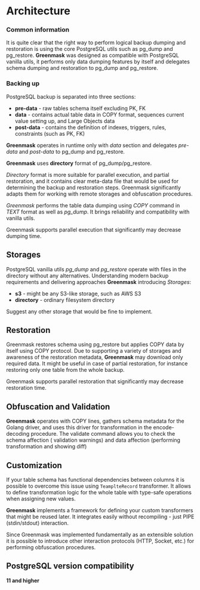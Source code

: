# Architecture

### Common information

It is quite clear that the right way to perform logical backup dumping and restoration is using the core PostgreSQL
utils such as pg_dump and pg_restore. **Greenmask** was designed as compatible with PostgreSQL vanilla
utils, it performs only data dumping features by itself and delegates schema dumping and restoration to pg_dump and
pg_restore.

### Backing up

PostgreSQL backup is separated into three sections:

* **pre-data** - raw tables schema itself excluding PK, FK
* **data** - contains actual table data in COPY format, sequences current value setting up, and Large Objects data
* **post-data** - contains the definition of indexes, triggers, rules, constraints (such as PK, FK)

**Greenmask** operates in runtime only with _data_ section and delegates _pre-data_ and _post-data_ to pg_dump and
pg_restore.

**Greenmask** uses **directory** format of pg_dump/pg_restore.

_Directory_ format is more suitable for parallel execution, and partial restoration, and it contains clear meta-data
file that would be used for determining the backup and restoration steps. Greenmask significantly adapts them for
working with remote storages and obfuscation procedures.

_Greenmask_ performs the table data dumping using _COPY_ command in _TEXT_ format as well as _pg_dump_. It brings
reliability and compatibility with vanilla utils.

Greenmask supports parallel execution that significantly may decrease dumping time.

## Storages

PostgreSQL vanilla utils _pg_dump_ and _pg_restore_ operate with files in the directory without any alternatives.
Understanding modern backup requirements and delivering approaches **Greenmask** introducing _Storages_:

* **s3** - might be any S3-like storage, such as AWS S3
* **directory** - ordinary filesystem directory

Suggest any other storage that would be fine to implement.

## Restoration

Greenmask restores schema using pg_restore but applies COPY data by itself using COPY protocol. Due to supporting
a variety of storages and awareness of the restoration metadata, **Greenmask** may download only required data. It might
be useful in case of partial restoration, for instance restoring only one table from the whole backup.

Greenmask supports parallel restoration that significantly may decrease restoration time.

## Obfuscation and Validation

**Greenmask** operates with COPY lines, gathers schema metadata for the Golang driver, and uses this driver for
transformation in the encode-decoding procedure. The validate command allows you to check the schema affection (
validation
warnings) and data affection (performing transformation and showing diff)

## Customization

If your table schema has functional dependencies between columns it is possible to overcome this issue using
`TeamplteRecord` transformer. It allows to define transformation logic for the whole table with type-safe operations
when assigning new values.

**Greenmask** implements a framework for defining your custom transformers that might be reused later. It integrates
easily without recompiling - just PIPE (stdin/stdout) interaction.

Since Greenmask was implemented fundamentally as an extensible solution it is possible to introduce other
interaction protocols (HTTP, Socket, etc.) for performing obfuscation procedures.

## PostgreSQL version compatibility

**11 and higher**

